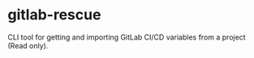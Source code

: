 # gitlab-rescue
CLI tool for getting and importing GitLab CI/CD variables from a project (Read only).
